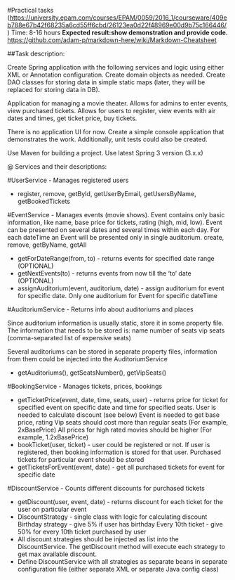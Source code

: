 #Practical tasks
(https://university.epam.com/courses/EPAM/0059/2016_1/courseware/409eb788e67b42f68235a6cd55ff6cbd/26123ea0d22f48969e00d9b75c166446/)
Time: 8-16 hours
**Expected result:show demonstration and provide code.**
https://github.com/adam-p/markdown-here/wiki/Markdown-Cheatsheet

##Task description: 

Create Spring application with the following services and logic using either XML or Annotation configuration. 
Create domain objects as needed. Create DAO classes for storing data in simple static maps 
(later, they will be replaced for storing data in DB).

Application for managing a movie theater. 
Allows for admins to enter events, view purchased tickets. 
Allows for users to register, view events with air dates and times, get ticket price, buy tickets.

There is no application UI for now. 
Create a simple console application that demonstrates the work. 
Additionally, unit tests could also be created.

Use Maven for building a project. 
Use latest Spring 3 version (3.x.x)

@ Services and their descriptions:

#UserService - Manages registered users 
- register, remove, getById, getUserByEmail, getUsersByName, getBookedTickets

#EventService - Manages events (movie shows). 
Event contains only basic information, like name, base price for tickets, rating (high, mid, low). 
Event can be presented on several dates and several times within each day. 
For each dateTime an Event will be presented only in single auditorium.
create, remove, getByName, getAll
- getForDateRange(from, to) - returns events for specified date range (OPTIONAL)
- getNextEvents(to) - returns events from now till the ‘to’ date (OPTIONAL)
- assignAuditorium(event, auditorium, date) - assign auditorium for event for specific date. Only one auditorium for Event for specific dateTime

#AuditoriumService - Returns info about auditoriums and places

Since auditorium information is usually static, store it in some property file. 
The information that needs to be stored is:
   name
   number of seats
   vip seats (comma-separated list of expensive seats)

Several auditoriums can be stored in separate property files, information from them could be injected into the AuditoriumService
 - getAuditoriums(), getSeatsNumber(), getVipSeats()

#BookingService - Manages tickets, prices, bookings

- getTicketPrice(event, date, time, seats, user) - returns price for ticket for specified event on specific date and time for 
specified seats.
  User is needed to calculate discount (see below)
  Event is needed to get base price, rating
  Vip seats should cost more than regular seats (For example, 2xBasePrice)
  All prices for high rated movies should be higher (For example, 1.2xBasePrice)
- bookTicket(user, ticket) - user could  be registered or not. If user is registered, then booking information is stored for that user. Purchased tickets for particular event should be stored
- getTicketsForEvent(event, date) - get all purchased tickets for event for specific date

#DiscountService - Counts different discounts for purchased tickets
- getDiscount(user, event, date) - returns discount for each ticket for the user on particular event
- DiscountStrategy - single class with logic for calculating discount
   Birthday strategy - give 5% if user has birthday
   Every 10th ticket - give 50% for every 10th ticket purchased by user
- All discount strategies should be injected as list into the DiscountService. The getDiscount method will execute each strategy to get max available discount.
- Define DiscountService with all strategies as separate beans in separate configuration file (either separate XML or separate Java config class)
